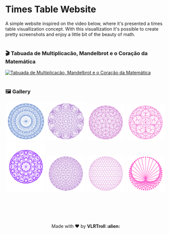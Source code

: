 # Times Table Website

A simple website inspired on the video below, where it's presented a times table visuallization concept. With this visuallization it's possible to create pretty screenshots and enjoy a little bit of the beauty of math.
<br/><br/>

### 🎬 Tabuada de Multiplicacão, Mandelbrot e o Coração da Matemática

[![Tabuada de Multiplicacão, Mandelbrot e o Coração da Matemática](https://img.youtube.com/vi/qhbuKbxJsk8/mqdefault.jpg)](https://www.youtube.com/watch?v=qhbuKbxJsk8)
<br/><br/>

### 🖼 Gallery
<div align="center">
  <img src="assets/31_times_table_300pts.png" alt="31_times_table_300pts" width="24%"/>
  <img src="assets/11_times_table_250pts.png" alt="11_times_table_250pts" width="24%"/>
  <img src="assets/56_times_table_200pts.png" alt="56_times_table_200pts" width="24%"/>
  <img src="assets/76_times_table_110pts.png" alt="76_times_table_110pts" width="24%"/>
  
  <img src="assets/51_times_table_120pts.png" alt="51_times_table_120pts" width="24%"/>
  <img src="assets/32_times_table_260pts.png" alt="32_times_table_260pts" width="24%"/>
  <img src="assets/49_times_table_150pts.png" alt="49_times_table_150pts" width="24%"/>
  <img src="assets/2_times_table_50pts.png" alt="2_times_table_50pts" width="24%"/>
</div>

<br/><br/>
---

<p align="center">Made with ❤️ by <strong>VLRTroll :alien: </p>
